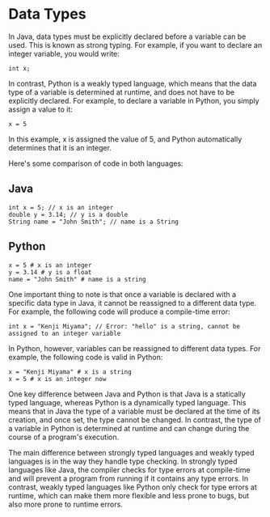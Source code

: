 # Data Types

In Java, data types must be explicitly declared before a variable can be used. This is known as strong typing. For example, if you want to declare an integer variable, you would write:

```agsl
int x;
```

In contrast, Python is a weakly typed language, which means that the data type of a variable is determined at runtime, and does not have to be explicitly declared. For example, to declare a variable in Python, you simply assign a value to it:

```agsl
x = 5
```

In this example, x is assigned the value of 5, and Python automatically determines that it is an integer.

Here's some comparison of code in both languages:

## Java

```agsl
int x = 5; // x is an integer
double y = 3.14; // y is a double
String name = "John Smith"; // name is a String
```

## Python

```agsl
x = 5 # x is an integer
y = 3.14 # y is a float
name = "John Smith" # name is a string
```

One important thing to note is that once a variable is declared with a specific data type in Java, it cannot be reassigned to a different data type. For example, the following code will produce a compile-time error:

```agsl
int x = "Kenji Miyama"; // Error: "hello" is a string, cannot be assigned to an integer variable
```

In Python, however, variables can be reassigned to different data types. For example, the following code is valid in Python:

```agsl
x = "Kenji Miyama" # x is a string
x = 5 # x is an integer now
```

One key difference between Java and Python is that Java is a statically typed language, whereas Python is a dynamically typed language. This means that in Java the type of a variable must be declared at the time of its creation, and once set, the type cannot be changed. In contrast, the type of a variable in Python is determined at runtime and can change during the course of a program's execution.

The main difference between strongly typed languages and weakly typed languages is in the way they handle type checking. In strongly typed languages like Java, the compiler checks for type errors at compile-time and will prevent a program from running if it contains any type errors. In contrast, weakly typed languages like Python only check for type errors at runtime, which can make them more flexible and less prone to bugs, but also more prone to runtime errors.